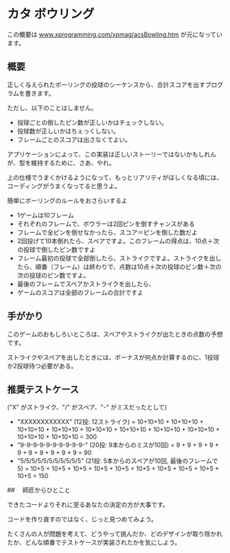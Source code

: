 # カタ ボウリング

この概要は  www.xprogramming.com/xpmag/acsBowling.htm が元になっています。

## 概要

正しく与えられたボーリングの投球のシーケンスから、合計スコアを出すプログラムを書きます。

ただし、以下のことはしません。

- 投球ごとの倒したピン数が正しいかはチェックしない。
- 投球数が正しいかはちぇっくしない。
- フレームごとのスコアは出さなくてよい。

アプリケーションによって、この実装は正しいストーリーではないかもしれんが、型を維持するために、さあ、やれ。

上の仕様でうまくかけるようになって、もっとリアリティがほしくなる頃には、コーディングがうまくなってると思うよ。

簡単にボーリングのルールをおさらいするよ

- 1ゲームは10フレーム
- それぞれのフレームで、ボウラーは2回ピンを倒すチャンスがある
- フレームで全ピンを倒せなかったら、スコア＝ピンを倒した数だよ
- 2回投げて10本倒れたら、スペアですよ。このフレームの得点は、10点＋次の投球で倒したピン数ですよ
- フレーム最初の投球で全部倒したら、ストライクですよ。ストライクを出したら、順番（フレーム）は終わりで、点数は10点＋次の投球のピン数＋次の次の投球のピン数ですよ。
- 最後のフレームでスペアかストライクを出したら、
- ゲームのスコアは全部のフレームの合計ですよ

## 手がかり

このゲームのおもしろいところは、スペアやストライクが出たときの点数の予想です。

ストライクやスペアを出したときには、ボーナスが何点か計算するのに、1投球か2投球待つ必要がある。

## 推奨テストケース

("X" がストライク、"/" がスペア、"-" がミスだったとして)

- "XXXXXXXXXXXX" (12投: 12ストライク) = 10+10+10 + 10+10+10 + 10+10+10 + 10+10+10 + 10+10+10 + 10+10+10 + 10+10+10 + 10+10+10 + 10+10+10 + 10+10+10 = 300
- "9-9-9-9-9-9-9-9-9-9-" (20投: 9本からのミスが10回) = 9 + 9 + 9 + 9 + 9 + 9 + 9 + 9 + 9 + 9 = 90
- "5/5/5/5/5/5/5/5/5/5/5" (21投: 5本からのスペアが10回, 最後のフレームで 5) = 10+5 + 10+5 + 10+5 + 10+5 + 10+5 + 10+5 + 10+5 + 10+5 + 10+5 + 10+5 = 150

##　 師匠からひとこと

できたコードよりそれに至るあなたの決定の方が大事です。

コードを作り直すのではなく、じっと見つめてみよう。

たくさんの人が問題を考えて、どうやって挑んだか、どのデザインが取り除かれたか、どんな順番でテストケースが実装されたかを気にしよう。
